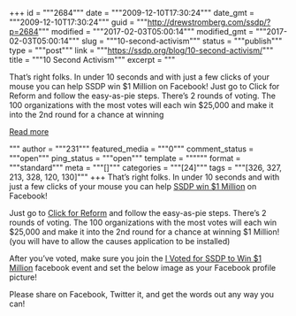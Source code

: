 +++
id = """2684"""
date = """2009-12-10T17:30:24"""
date_gmt = """2009-12-10T17:30:24"""
guid = """http://drewstromberg.com/ssdp/?p=2684"""
modified = """2017-02-03T05:00:14"""
modified_gmt = """2017-02-03T05:00:14"""
slug = """10-second-activism"""
status = """publish"""
type = """post"""
link = """https://ssdp.org/blog/10-second-activism/"""
title = """10 Second Activism"""
excerpt = """<p>That&#8217;s right folks. In under 10 seconds and with just a few clicks of your mouse you can help SSDP win $1 Million on Facebook! Just go to Click for Reform and follow the easy-as-pie steps. There&#8217;s 2 rounds of voting. The 100 organizations with the most votes will each win $25,000 and make it into the 2nd round for a chance at winning</p>
<div class="h10"></div>
<p><a class="more-link2 flat" href="https://ssdp.org/blog/10-second-activism/">Read more</a></p>
"""
author = """231"""
featured_media = """0"""
comment_status = """open"""
ping_status = """open"""
template = """"""
format = """standard"""
meta = """[]"""
categories = """[24]"""
tags = """[326, 327, 213, 328, 120, 130]"""
+++
That&#8217;s right folks. In under 10 seconds and with just a few clicks of your mouse you can help <a href="http://www.clickforreform.com/">SSDP win $1 Million</a> on Facebook!

Just go to <a href="http://www.clickforreform.com/">Click for Reform</a> and follow the easy-as-pie steps. There&#8217;s 2 rounds of voting. The 100 organizations with the most votes will each win $25,000 and make it into the 2nd round for a chance at winning $1 Million! (you will have to allow the causes application to be installed)

After you&#8217;ve voted, make sure you join the <a href="http://www.facebook.com/event.php?eid=180693771818&amp;ref=ts">I Voted for SSDP to Win $1 Million</a> facebook event and set the below image as your Facebook profile picture!

Please share on Facebook, Twitter it, and get the words out any way you can!

